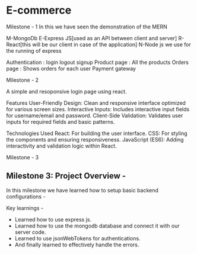 # E-commerce

Milestone - 1 
In this we have seen the demonstration of the MERN

M-MongoDb
E-Express JS[used as an API between client and server]
R-React[this will be our client in case of the application]
N-Node js we use for the running of express

Authentication : login logout signup
Product page : All the products 
Orders page : Shows orders for each user
Payment gateway

Milestone - 2

A simple and resoponsive login page using react.

Features
User-Friendly Design: Clean and responsive interface optimized for various screen sizes. Interactive Inputs: Includes interactive input fields for username/email and password. Client-Side Validation: Validates user inputs for required fields and basic patterns.

Technologies Used
React: For building the user interface. CSS: For styling the components and ensuring responsiveness. JavaScript (ES6): Adding interactivity and validation logic within React.

Milestone - 3

## Milestone 3: Project Overview - 

In this milestone we have learned how to setup basic backend configurations - 

Key learnings -

- Learned how to use express js.
- Learned how to use the mongodb database and connect it with our server code.
- Learned to use jsonWebTokens for authentications.
- And finally learned to effectively handle the errors.



